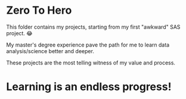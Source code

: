 # Zero To Hero

This folder contains my projects, starting from my first "awkward" SAS project. :joy:

My master's degree experience pave the path for me to learn data analysis/science better and deeper.

These projects are the most telling witness of my value and process.





 # Learning is an endless progress!
